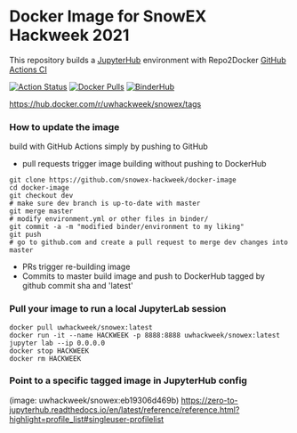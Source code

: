 # Docker Image for SnowEX Hackweek 2021

This repository builds a [JupyterHub](https://jupyter.org/hub) environment with Repo2Docker [GitHub Actions CI](https://github.com/jupyterhub/repo2docker-action)

[![Action Status](https://github.com/snowex-hackweek/docker-image/workflows/CI/badge.svg)](https://github.com/snowex-hackweek/docker-image/actions)
[![Docker Pulls](https://img.shields.io/docker/pulls/uwhackweek/snowex)](https://hub.docker.com/r/uwhackweek/snowex/tags)
[![BinderHub](https://mybinder.org/badge_logo.svg)](https://mybinder.org/v2/gh/snowex-hackweek/docker-image/main?urlpath=git-pull?repo=https://github.com/snowex-hackweek/website%26amp%3Bbranch=main%26amp%3Burlpath=lab)

https://hub.docker.com/r/uwhackweek/snowex/tags

### How to update the image

build with GitHub Actions simply by pushing to GitHub

* pull requests trigger image building without pushing to DockerHub
```
git clone https://github.com/snowex-hackweek/docker-image
cd docker-image
git checkout dev
# make sure dev branch is up-to-date with master
git merge master
# modify environment.yml or other files in binder/
git commit -a -m "modified binder/environment to my liking"
git push
# go to github.com and create a pull request to merge dev changes into master
```

* PRs trigger re-building image
* Commits to master build image and push to DockerHub tagged by github commit sha and 'latest'

### Pull your image to run a local JupyterLab session
```
docker pull uwhackweek/snowex:latest
docker run -it --name HACKWEEK -p 8888:8888 uwhackweek/snowex:latest jupyter lab --ip 0.0.0.0
docker stop HACKWEEK
docker rm HACKWEEK
```

### Point to a specific tagged image in JupyterHub config
(image: uwhackweek/snowex:eb19306d469b)
https://zero-to-jupyterhub.readthedocs.io/en/latest/reference/reference.html?highlight=profile_list#singleuser-profilelist
